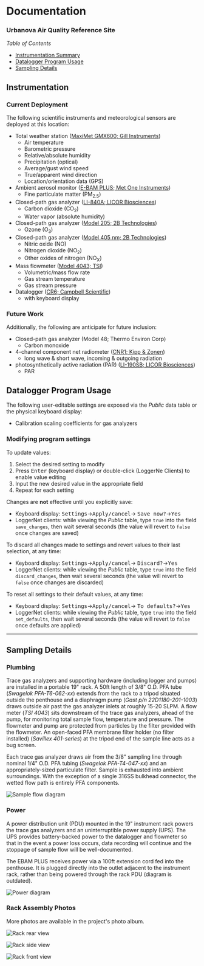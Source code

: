 # Documentation

### Urbanova Air Quality Reference Site

*Table of Contents*

* [Instrumentation Summary](#instrumentation)
* [Datalogger Program Usage](#datalogger-program-usage)
* [Sampling Details](#sampling-details)



## Instrumentation

### Current Deployment

The following scientific instruments and meteorological sensors are deployed
at this location:

* Total weather station ([MaxiMet GMX600; Gill Instruments](http://gillinstruments.com/products/anemometer/maximet-compact-weather-stations.html))
    * Air temperature
    * Barometric pressure
    * Relative/absolute humidity
    * Precipitation (optical)
    * Average/gust wind speed
    * True/apparent wind direction
    * Location/orientation data (GPS)
* Ambient aerosol monitor ([E-BAM PLUS; Met One Instruments](http://metone.com/air-quality-particulate-monitors/regulatory-2__trashed/e-bam/))
    * Fine particulate matter (PM<sub>2.5</sub>)
* Closed-path gas analyzer ([LI-840A; LICOR Biosciences](https://www.licor.com/env/products/gas_analysis/LI-840A/))
    * Carbon dioxide (CO<sub>2</sub>)
    * Water vapor (absolute humidity)
* Closed-path gas analyzer ([Model 205; 2B Technologies](http://twobtech.com/model-205-ozone-monitor.html))
    * Ozone (O<sub>3</sub>)
* Closed-path gas analyzer ([Model 405 nm; 2B Technologies](http://twobtech.com/model-405-nm-nox-monitor.html))
    * Nitric oxide (NO)
    * Nitrogen dioxide (NO<sub>2</sub>)
    * Other oxides of nitrogen (NO<sub>X</sub>)
* Mass flowmeter ([Model 4043; TSI](http://www.tsi.com/Mass-Flowmeter-4043/))
    * Volumetric/mass flow rate
    * Gas stream temperature
    * Gas stream pressure
* Datalogger ([CR6; Campbell Scientific](https://www.campbellsci.com/cr6))
    * with keyboard display

### Future Work

Additionally, the following are anticipate for future inclusion:

* Closed-path gas analyzer (Model 48; Thermo Environ Corp)
    * Carbon monoxide
* 4-channel component net radiometer ([CNR1; Kipp & Zonen](https://www.campbellsci.com/cnr1))
    * long wave & short wave, incoming & outgoing radiation
* photosynthetically active radiation (PAR) ([LI-190SB; LICOR Biosciences](https://www.campbellsci.com/li190sb-l))
    * PAR



## Datalogger Program Usage

The following user-editable settings are exposed via the *Public* data table
or the physical keyboard display:

* Calibration scaling coefficients for gas analyzers

### Modifying program settings

To update values:

1. Select the desired setting to modify
2. Press <kbd>Enter</kbd> (keyboard display) or double-click (LoggerNe Clients)
   to enable value editing
3. Input the new desired value in the appropriate field
4. Repeat for each setting

Changes are **not** effective until you explicitly save:

* Keyboard display: <kbd>Settings</kbd>&rarr;<kbd>Apply/cancel</kbd>&rarr;
  <kbd>Save now?</kbd>&rarr;<kbd>Yes</kbd>
* LoggerNet clients: while viewing the *Public* table, type `true` into the
  field `save_changes`, then wait several seconds (the value will revert to 
  `false` once changes are saved)

To discard all changes made to settings and revert values to their last 
selection, at any time:

* Keyboard display: <kbd>Settings</kbd>&rarr;<kbd>Apply/cancel</kbd>&rarr;
  <kbd>Discard?</kbd>&rarr;<kbd>Yes</kbd>
* LoggerNet clients: while viewing the *Public* table, type `true` into the
  field `discard_changes`, then wait several seconds (the value will revert to
  `false` once changes are discarded)

To reset all settings to their default values, at any time:

* Keyboard display: <kbd>Settings</kbd>&rarr;<kbd>Apply/cancel</kbd>&rarr;
  <kbd>To defaults?</kbd>&rarr;<kbd>Yes</kbd>
* LoggerNet clients: while viewing the *Public* table, type `true` into the
  field `set_defaults`, then wait several seconds (the value will revert to
  `false` once defaults are applied)


----

## Sampling Details

### Plumbing

Trace gas analyzers and supporting hardware (including logger and pumps) are
installed in a portable 19" rack. A 50ft length of 3/8" O.D. PFA tube (*Swagelok
PFA-T6-062-xx*) extends from the rack to a tripod situated outside the penthouse
and a diaphragm pump (*Gast p/n 22D1180-201-1003*) draws outside air past the gas
analyzer inlets at roughly 15-20 SLPM. A flow meter (*TSI 4043*) sits downstream
of the trace gas analyzers, ahead of the pump, for monitoring total sample flow, 
temperature and pressure. The flowmeter and pump are protected from particles
by the filter provided with the flowmeter. An open-faced PFA membrane filter 
holder (no filter installed) (*Savillex 401-series*) at the tripod end of the
sample line acts as a bug screen.

Each trace gas analyzer draws air from the 3/8" sampling line through nominal
1/4" O.D. PFA tubing (*Swagelok PFA-T4-047-xx*) and an appropriately-sized
particulate filter. Sample is exhausted into ambient surroundings. With the
exception of a single 316SS bulkhead connector, the wetted flow path is entirely
PFA components. 

![Sample flow diagram](img/flow_diagram.png)

### Power

A power distribution unit (PDU) mounted in the 19" instrument rack powers
the trace gas analyzers and an uninterruptible power supply (UPS). The UPS
provides battery-backed power to the datalogger and flowmeter so that in the
event a power loss occurs, data recording will continue and the stoppage of
sample flow will be well-documented. 

The EBAM PLUS receives power via a 100ft extension cord fed into the penthouse.
It is plugged directly into the outlet adjacent to the instrument rack, rather
than being powered through the rack PDU (diagram is outdated).

![Power diagram](img/power_diagram.png)


### Rack Assembly Photos

More photos are available in the project's photo album. 

![Rack rear view](img/IMG_20171221_230939.jpg)

![Rack side view](img/IMG_20171221_231033.jpg)

![Rack front view](img/IMG_20171222_144424.jpg)

